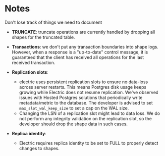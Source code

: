 # Notes

Don't lose track of things we need to document

- __TRUNCATE__: truncate operations are currently handled by dropping all shapes for the truncated table.

- __Transactions__: we don't put any transaction boundaries into shape logs. However, when a response is a "up-to-date" control message, it is guaranteed that the client has received all operations for the last received transaction.

- __Replication slots__:
  - electric uses persistent replication slots to ensure no data-loss across server restarts. This means Postgres disk usage keeps growing while Electric does not resume replication. We've observed issues with Hosted Postgres solutions that periodically write metadata/metric to the database. The developer is advised to set `max_slot_wal_keep_size` to set a cap on the WAL size.
  - Changing the LSN of a replication slot might lead to data loss. We do not perform any integrity validation on the replication slot, so the developer should drop the shape data in such cases.

- __Replica identity__:
  - Electric requires replica identity to be set to FULL to properly detect changes to shapes.
